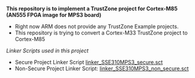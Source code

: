 **This repository is to implement a TrustZone project for Cortex-M85 (AN555 FPGA image for MPS3 board)**

- Right now ARM does not provide any TrustZone Example projects.
- This repository is trying to convert a Cortex-M33 TrustZone project to Cortex-M85

*Linker Scripts used in this project*
- Secure Project Linker Script [linker_SSE310MPS3_secure.sct](https://github.com/Tomal-kuet/SSE310_MPS3_AN555_TZ/blob/main/SSE310_S/RTE/Device/SSE-310-MPS3_AN555/linker_SSE310MPS3_secure.sct)
- Non-Secure Project Linker Script: [linker_SSE310MPS3_non_secure.sct](https://github.com/Tomal-kuet/SSE310_MPS3_AN555_TZ/blob/main/SSE310_NS/RTE/Device/SSE-310-MPS3_AN555/linker_SSE310MPS3_non_secure.sct)
